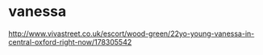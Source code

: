 # vanessa
http://www.vivastreet.co.uk/escort/wood-green/22yo-young-vanessa-in-central-oxford-right-now/178305542
